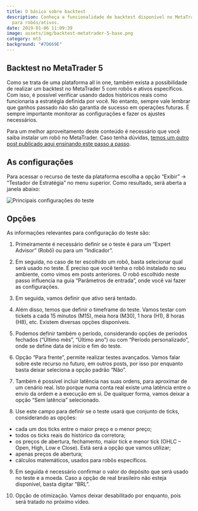 ```yaml
---
title: O básico sobre backtest
description: Conheça a funcionalidade de backtest disponível no MetaTrader 5
  para robôs/ativos.
date: 2019-01-06 11:09:39
image: assets/img/backtest-metatrader-5-base.png
category: mt5
background: "#7D669E"
---
```

## Backtest no MetaTrader 5

Como se trata de uma plataforma all in one, também exista a possibilidade de realizar um backtest no MetaTrader 5 com robôs e ativos específicos. Com isso, é possível verificar usando dados históricos reais como funcionaria a estratégia definida por você. No entanto, sempre vale lembrar que ganhos passado não são garantia de sucesso em operações futuras. É sempre importante monitorar as configurações e fazer os ajustes necessários.

Para um melhor aproveitamento deste conteúdo é necessário que você saiba instalar um robô no MetaTrader. Caso tenha dúvidas, [temos um outro post publicado aqui ensinando este passo a passo](https://brunon.com.br/instalando-rob%C3%B4s-no-metatrader-5/).

## As configurações

Para acessar o recurso de teste da plataforma escolha a opção “Exibir” -> “Testador de Estratégia” no menu superior. Como resultado, será aberta a janela abaixo:

![Principais configurações do teste](assets/img/tela-teste-base.png "Janela Testador de Estratégia")

## Opções

As informações relevantes para configuração do teste são:

1. Primeiramente é necessário definir se o teste é para um “Expert Advisor” (Robô) ou para um “Indicador”.

2. Em seguida, no caso de ter escolhido um robô, basta selecionar qual será usado no teste. É preciso que você tenha o robô instalado no seu ambiente, como vimos em posts anteriores. O robô escolhido neste passo influencia na guia “Parâmetros de entrada”, onde você vai fazer as configurações.

3. Em seguida, vamos definir que ativo será tentado.

4. Além disso, temos que definir o timeframe do teste. Vamos testar com tickets a cada 15 minutos (M15), meia hora (M30), 1 hora (H1), 8 horas (H8), etc. Existem diversas opções disponíveis.

5. Podemos definir também o período, considerando opções de períodos fechados (“Último mês”, “Último ano”) ou com “Período personalizado”, onde se define data de início e fim do teste.

6. Opção “Para frente”, permite realizar testes avançados. Vamos falar sobre este recurso no futuro, em outros posts, por isso por enquanto basta deixar seleciona a opção padrão “Não”.

7. Também é possível incluir latência nas suas ordens, para aproximar de um cenário real. Isto porque numa conta real existe uma latência entre o envio da ordem e a execução em si. De qualquer forma, vamos deixar a opção “Sem latência” selecionado.

8. Use este campo para definir se o teste usará que conjunto de ticks, considerando as opções:

* cada um dos ticks entre o maior preço e o menor preço;
* todos os ticks reais do histórico da corretora;
* os preços de abertura, fechamento, maior tick e menor tick (OHLC – Open, High, Low e Close). Está será a opção que vamos utilizar;
* apenas preços de abertura;
* cálculos matemáticos, usados para robôs específicos.  

9. Em seguida é necessário confirmar o valor do depósito que será usado no teste e a moeda. Caso a opção de real brasileiro não esteja disponível, basta digitar “BRL”.

10. Opção de otimização. Vamos deixar desabilitado por enquanto, pois será tratado no próximo vídeo.
